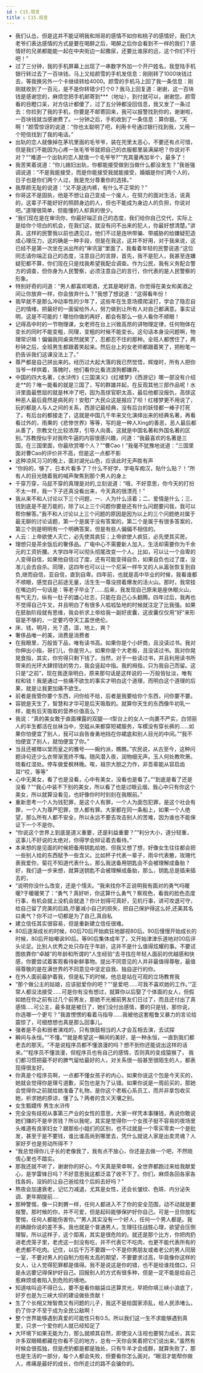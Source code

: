 ```yaml
---
id : C15.现言
title : C15.现言
---
```


- 我们认怂，但是这并不能证明我和旭哥的感情不如你和桃子的感情好，我们大老爷们表达感情的方式是要在喝醉之后，喝醉之后你会看到不一样的我们？感情好的兄弟都能能一起在中央街边一起撒尿，还要比谁尿的远，这个你们不行吧！”
- 过了三分钟，我的手机屏幕上出现了一串数字外加一个开户姓名，我登陆手机银行转过去了一百块钱。马上又给颜雪的手机发信息：刚刚转了1000块钱过去，等我换另外一个卡继续转给4000。颜雪的手机马上回了我一条信息：刚刚就收到了一百元，是不是你转错少打个0？我马上回复道：谢谢，这一百块钱是感谢您的，麻烦您把手机邮寄到***（地址），到付就可以，谢谢您。颜雪看的目瞪口呆，对方估计都傻了，过了五分钟都没回信息，我又发了一条过去：你捡到了我的手机，你要是不邮寄回来，我可以报警找到你的，谢谢啦，一百块钱就当感谢费了。一分钟之后，手机收到了一条信息：算你狠。“天啊！”颜雪惊讶的说道：“你也太聪明了吧，利用卡号通过银行找到我，又用一个短信找到了我的电话。”
- 出轨的恋人就像掉在茅坑里面的毛爷爷，装在兜里太恶心，不要还有点可惜，但是我们不能因为心疼一张毛爷爷就把自己的衣服都里装满屎吧？你说对不对？”“难道一个出轨的恋人就值一个毛爷爷?”“充其量再加半个，最多了！
- 我苦笑着说道：“你儿媳妇出轨，你都能接受做到当做什么都没发生？”我爸强调说道：“不是我能接受，而是你能接受我就能接受，婚姻是你们两个人的，日子也是你们两个人过，我是充分尊重你的选择。”
- 我厚颜无耻的说道：“又不是送内裤，有什么不正常的？”
- 你哥这不是固执，他是不想让自己变成一个废人，在努力的面对生活，说真的，这辈子不能好好的照顾身边的人，但也不能成为身边人的负担，你说对吧。”道理很简单，但能懂的人却真的很少。
- “我们现在是在审讯你，你最好端正自己的态度，我们给你自己交代，实际上是给你个坦白的机会，在我们这，就没有问不出来的犯人，你最好想清楚。”讲真，这样的民警我以前也遇见过，他们不过是连哄带骗、带威胁的给嫌疑犯造成心理压力，这的确是一种手段，但是在我这，这并不好用，对于我来说，这已经不是第一次坐在派出所的“审讯室”里面了。我看着年轻的民警说道:“这位同志请你端正自己的态度，注意自己的言辞，首先，我不是犯人，我甚至连嫌疑犯都不算，你们现在只是找我希望我配合调查。作为公民，我有义务配合警方的调查，但你身为人民警察，必须注意自己的言行，你代表的是人民警察的形象。
- 特别好奇的问道：“男人都喜欢喝酒，尤其是喝好酒，你觉得在美女和美酒之间让你放弃一样，你会放弃什么？”我想了想说道：“这得看年份！
- 我早就不是那么冲动率性的少年了，这些年在生意场摸爬滚打，学会了隐忍自己的情绪，把最好的一面留给外人，努力做到让所有人对自己都满意。事实证明，这是不可能的！哪怕你做的再好，都会有那么一些人看你不顺眼！
- 记得高中时的一节物理课，女老师在台上兴致高昂的讲物理定律，任何物体在变长的同时不能变粗，同理，变粗的时候不能变长。这句话本身没问题啊，物理常识嘛！偏偏我同桌突然就笑了，忍都忍不住的那种。全班人都愣住了，两秒钟之后，全班男生都跟着笑起来。然后台上的女老师都跟着笑了，把粉笔一扔告诉我们这课没法上了。”
- 尊严都是自己拼出来的。经历过大起大落的我已然觉悟，辉煌时，所有人把你当爷一样供着，落魄时，他们看你比看流浪狗都嫌弃。
- 中国的四大名著，《水浒传》《三国演义》《红楼梦》《西游记》哪一部没有介绍走**的？唯一能看的就是三国了，写的群雄并起，在反观其他三部作品呢！水浒里面最憋屈的就是林冲了吧，因为高俅官职太高，最后他都没报仇，高俅这种恶人最后竟然是病死的！安慰广大民众这是报应了呗！红楼梦更不用说了，玩的都是人与人之间的关系，西游记最经典，没有后台的妖怪都一棒子打死了，有后台的都接走了，这就是中国几千年来文化演绎出来的经典名著，再看看过外的，雨果的《悲惨世界》等等，写的是一种人Xing的善恶，恶人最后都从善了，宗教文化比较浓厚，引导人向善。这就是中国名著和外国名著的区别。”苏教授似乎对我吹牛逼的内容很感兴趣，问道：“我最喜欢的名著是三国，在三国里面，你最欣赏哪个人？”“曹Cao！”我毫不犹豫地说道：“三国里面对曹Cao的评价并不高，但是这一点都不影
- 这种凉风习习的晚上，面对湖光山色，应该此时无声胜有声
- “你妈的，够了，日本片看多了？什么不好学，学电车痴汉，贴什么贴？！”所有人的目光随着我的喊声聚焦到那个男人的身上
-  千穿万穿，马屁不穿的真理是对的,立刻说道：“哦，不好意思，你今天的打扮不太一样，我一下子还真没看出来，今天真的很漂亮！”
- 我从来不和人讨论以下三个问题，一、人为什么活着；二、爱情是什么；三、钱到底是不是万能的，除了以上三个问题你要是还有什么问题要问我，我可以帮你解答。”我不和人讨论以上三个问题的原因是因为以上的三个问题绝对属于最无聊的讨论话题，第一个是属于没有答案的，第二个是属于有很多答案的，第三个则是明明有一个明确答案，但是有些人偏偏不相信的。
- 人云：上帝欲使人灭亡，必先使其疯狂；上帝欲使人疯狂，必先使其买房。
- 理想只是茶余饭后的奢侈品。广电中心不需要新人加入，生活却需要你为千余元的工资折腰。大学四年可以彻头彻尾改变一个人。比如，可以让一个自卑的人变得自信，如果他自信过了度，还有可能变得自负，如果自负也过了度，没准儿会去自杀。同理，这四年也可以让一个尼采一样牛叉的人从嚣张恢复到自负,继而自信，亚自信，直到自卑。四年前，也就是高中毕业的时候，我看谁都不顺眼，感觉自己前途无量，活生生一尊没捞着爆发的活火山。那时，我常挂在嘴边的一句话是：等老子毕业了......后来，我发现自己原来是座休眠火山，有气无力，纵有一肚子的雄心壮志，只能在自己心头翻腾。四年过后，我再也不觉得自己牛叉，并且明白了有很多人呱呱坠地的时候就注定了比我强。如果在胚胎阶段就有思维，我会祈求上帝给我一副好皮囊，这皮囊仅仅用“好”来形容是不够的，一定要巧夺天工盖世绝伦。
-  床，钱，明月，光？遗，湿，地上，爽？
- 奢侈品唯一的美，消费是消费者
- 在我眼里，万般皆下品，唯有读书高。如果你是个小奸商，且没读过书。我对你伸出小指，哥们儿，你是穷人。如果你是个大老板，且没读过书。我对你晃晃食指，其实，你穷得只剩下钱了。当然，对于一些读过书，并且利用读书所带来的光环大肆捞钱的势力，我会竖起中指。我的拇指，只为我自己而留。这只是“之前”，现在我逐渐明白，原来那句话是这样说的-—万般皆扯淡，唯有权和钱！我是通过一些痛不欲生的事实才明白这个道理，而明白这个道理的后果，就是让我更加痛不欲生。
- 前者是我管你要个东西，问你给不给，后者是我要给你个东西，问你要不要。
- 容貌是天生了，智慧和才华可是后天吸取的。就算你天生的东西像牛初乳一样，能有后天吸取的营养价值高么？
-  我说：“真的美女敢于直面裸露的双腿—-t型台上的女人一向裹不严实，白领丽人的半生都活在丝袜当中，空姐从来都穿短裙服务，车模没有穿长裤的......如果你怕便宜了别人，我可以自告奋勇地挡在你裙底和别人目光的中间。”“我不怕便宜了别人，就怕便宜了你。”
- 当且还被赠以堂而皇之的雅号——婉约派，瞧瞧。”农民说，从古至今，这种问题诗句还少么衣带渐宽终不悔。随风潜入夜，润物细无声。玉人何处教吹箫。晓看红湿处。停车做爱枫林晚。唉，祖宗大胆之力作，非吾辈能从容启齿耳!“哎，等等”
- 心中无美女，看了也是没看，心中有美女，没看也是看了。”“到底是看了还是没看？”“我心中装不下别的美女，所以看了也是过眼云烟，我心中只有你这个美女，所以就算没看见，也好像你时时刻刻在我眼前。”
- 重新思考一个人为钱犯罪，是这个人有罪，一个人为面包犯罪，是这个社会有罪，一个人为尊严犯罪，世人都有罪。大家都在同一条船上，如果一个人绝望，那么所有人都不安全，所以永远不要去攻击别人的苦难，因为谁也不能保证下一个不是你。
- “你说这个世界上到底是道义重要，还是利益重要？”“利分大小，道分轻重，这事儿不好说的太绝对，你得学会辩证着去看待。”
- 本来想的是见面的时候把备用钥匙给她，但我又想了想，好像女生往往都会把一些别人给的东西赋予一些含义。比如杯子代表一辈子，雨伞代表散，玫瑰代表我爱你，菊花不知道代表什么，那么我送备用钥匙会不会被理解成备胎？好，我们退一步来想，就算送钥匙不会被理解成备胎，那么，钥匙总是插来插去的，
- “说明你没什么改变，还是个懦夫。“我来找你不正说明我有面对的勇气吗暖暖?于暖暖笑了：“勇气？真好听，你这算什么勇气？察观色，看我的脸色态度行事，有机会就上没机会就退？你计划得可真好，见机行事，进可攻退可守，给自己留了完美的后路,尽量减小自己的损失，把自己保护得这么好,还美其名曰勇气？你不过一切都是为了自己,真自私
- 建立信任其实很容易，但是重新建立信任很难。
- 80后逐渐成长的时候，60后70后开始疯狂地鄙视80后。90后慢慢开始成长的时候，80后开始嘲讽90后。等90后集体成年了，又开始津津乐道地对00后评头论足。比别人优秀之处只存在于年龄，这并不是什么值得炫耀的事。不要试图依靠你“卓越”的年龄和所谓的“人生经验”去寻找在年轻人面前的优越感和快感，你要尝试着客观看待新鲜事物。提出不同意见的人并非最值得尊敬，最值得尊敬的是在满世界的不同意见中坚定自我、独自逆行的你。
- 在外人面前最护着我，但是私下的时候，他总是站在可观的立场教育我
- “那个做公主的姑娘，应该挺爱你的吧？”“是爱吧......可我不喜欢她的工作。’“正常人都没法接受......可是你有没有想过，就算你以后娶了个体面的女人，但假如她在你之前有过几个前男友，那她不光被前男友们日过了，而且还付出了真感情.....可公主，最多就是被日了，她们没付出感情，要的只是钱，那你说，你选哪一个更亏？”我直愣愣的看着马指导......我被他这套粗鲁又暴力的言论给震惊了，可细想想也真是那么回事儿。
- 强者是不会和弱者演戏的，只有旗鼓相当的人才会互相去演，去试探
- 瞬间与永恒。”“不懂。”“就是希望这一瞬间的美好，是一种永恒，一直到我们都老去的那天。“不是说程序员都不懂浪漫的吗？想不到你还能说出这样的话来。”“程序员不懂浪漫，但程序员也有自己的感情，否则真的变成猿猴了，
  我们都习惯把最不好的脾气留给最好的人，对关系很一般甚至很陌生的人，都表现得很友好。
- 你真是个程序员啊，一点都不懂女孩子的内心，如果你说这个包是今天买的，她就会觉得你是理亏道歉，买包也是为了认错。如果你说是一周前买的，那她会觉得你之前就给她准备了礼物，是你这个老板心系员工，而并非拿包收买她，祈求她的原谅，懂了么？两者的含义天壤之别。
- 女生甄嬛传
  男生水浒传
- 完全没有歧视从事第三产业的女性的意思，大家一样凭本事赚钱，再说你敢说她们赚的不是辛苦钱？所以我呢，其实是觉得你一个女孩子挺不容易的夜场里头难道有良家妇女？跟那些小姐们的区别，也不过就是一个零买零卖一个是批发，甚至于是不要钱，谁比谁高尚到哪里去，凭什么就说人家是出卖灵魂？人家好歹也是劳动所得不？
- “我总觉得你儿子长的老像我了，我有点不放心，你还是去做一个吧，不然晓倩心里也不踏实。
- 那我还就不听了，谢谢你的好心，今天真是荣幸啊，全世界都跑过来给我献爱心，是学雷锋日吗？不好意思我这都泛滥了收不下了。你们，麻烦各回各家各找各妈，没妈的让自己爸给找个后妈去好吗？”
- 熬夜会加速衰老，记忆力减退，尤其是女性，还会长皱纹、色斑、内分泌失调、更年期提前....
- 那种警惕，像一只刺猬一样，任何人都进入不了你的安全范围，动不动就是要报警。那时候的你，并不可爱，但是起码能够保护好你自己。可是一旦你放松警惕，任何人都能伤害你。”“男人其实没有一个好人，任何一个男人都是。我的确跟你说的差不多。我也就是个普通男人，生理往往战胜心理，欲望会压倒理智。所以这样子，这个距离，其实是很危险的。就还是那个比方，你把肉扔进老虎笼子里，老虎这一刻没有吃，并不代表它不吃肉，也更不能代表所有的老虎都不吃肉。记住，以后千万不要跟一个不是你男朋友或者老公的男人同居一室，不要对男人的自制力抱有太高的期望，不要要求过高，毕竟像你这样的女人，让人觉得犯罪都是值得。我不是说这是你的错，也不是给谁找借口，只是永远要记得保护好自己。回报别人的方式有很多种，但是一定不能是给自己惹麻烦或者陷入到危险的境地。
- 知道啥叫迫不得已么，要不是看你脑袋瓜还算灵光，早把你填三峡小浪底了，好歹也是为三峡大坝的建设做些贡献！
- 生了个长相又矬智商又有问题的儿子，我这不是给国家添乱，给人民添堵么，扔了你才不至于成为全民公敌啊！
- 整个世界能够遇到真爱的可能性只有0.5。所以我们这一生不求能够遇到真爱，只求一个爱你的人就已经知足了
- 大环境下如果无能为力，那么就顺其自然，即使没人注视也要努力成长，其实许多双眼睛都藏在你看不见的地方，总有一天你会笑着把它们说出来。”虽然有时候会很孤独，但是虎豹都是都是独处，只有牛羊才会成群，就算失败了，那也是生活的一部分，每个人都会失败，但要看你怎么面对。“眼泪才能帮你做人，疼痛是最好的成长，你所走过的路不会骗你的。

